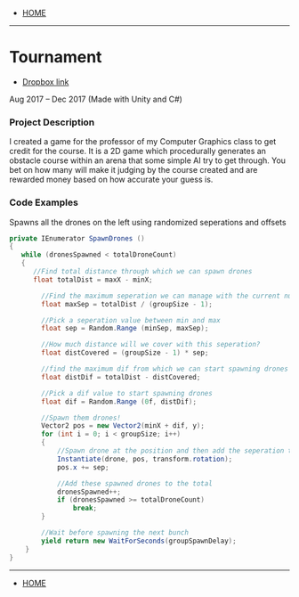 - [HOME](https://avijr.com)

---

# Tournament
- [Dropbox link](https://www.dropbox.com/s/zwcg1cjyjnwq4h7/Tournament.app.zip?dl=0)

Aug 2017 – Dec 2017 (Made with Unity and C#)

### Project Description
I created a game for the professor of my Computer Graphics class to get credit for the course. It is a 2D game which procedurally generates an obstacle course within an arena that some simple AI try to get through. You bet on how many will make it judging by the course created and are rewarded money based on how accurate your guess is.

### Code Examples
Spawns all the drones on the left using randomized seperations and offsets

```c#
private IEnumerator SpawnDrones ()
{
   while (dronesSpawned < totalDroneCount)
   {
      //Find total distance through which we can spawn drones
      float totalDist = maxX - minX;

		//Find the maximum seperation we can manage with the current number of drones
		float maxSep = totalDist / (groupSize - 1);

		//Pick a seperation value between min and max
		float sep = Random.Range (minSep, maxSep);

		//How much distance will we cover with this seperation?
		float distCovered = (groupSize - 1) * sep;

		//find the maximum dif from which we can start spawning drones (and have them all fit)
		float distDif = totalDist - distCovered;

		//Pick a dif value to start spawning drones
		float dif = Random.Range (0f, distDif);

		//Spawn them drones!
		Vector2 pos = new Vector2(minX + dif, y);
		for (int i = 0; i < groupSize; i++)
		{
			//Spawn drone at the position and then add the seperation to that position
			Instantiate(drone, pos, transform.rotation);
			pos.x += sep;

			//Add these spawned drones to the total
			dronesSpawned++;
			if (dronesSpawned >= totalDroneCount)
				break;
		}

		//Wait before spawning the next bunch
		yield return new WaitForSeconds(groupSpawnDelay);
	}
}
```

---

- [HOME](https://avijr.com)
